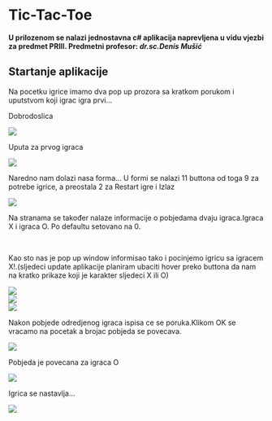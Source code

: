 # Tic-Tac-Toe
<p><b>U prilozenom se nalazi jednostavna c# aplikacija naprevljena u vidu vjezbi za predmet PRIII.
  Predmetni profesor: <i>dr.sc.Denis Mušić</i> </b></p>
<h2>Startanje aplikacije</h2>
<p>Na pocetku igrice imamo dva pop up prozora sa kratkom porukom i uputstvom koji igrac igra prvi...</p>
<p>Dobrodoslica</p>
<img src="https://github.com/MiranRaz/Tic-Tac-Toe/blob/master/app%20images/a.jpg"></img>
<br>

<p>Uputa za prvog igraca</p>
<img src="https://github.com/MiranRaz/Tic-Tac-Toe/blob/master/app%20images/b.jpg"></img>
<br>

<p>Naredno nam dolazi nasa forma...
  U formi se nalazi 11 buttona od toga 9 za potrebe igrice,
  a preostala 2 za Restart igre i Izlaz</p>
<img src="https://github.com/MiranRaz/Tic-Tac-Toe/blob/master/app%20images/c.jpg"></img>
<p>Na stranama se također nalaze informacije o pobjedama dvaju igraca.Igraca X i igraca O.
Po defaultu setovano na 0.</p>
<br>

<p>Kao sto nas je pop up window informisao tako i pocinjemo igricu sa igracem X!.(sljedeci update aplikacije planiram ubaciti hover preko buttona da nam na kratko prikaze koji je karakter sljedeci X ili O)
</p>
<img src="https://github.com/MiranRaz/Tic-Tac-Toe/blob/master/app%20images/d.jpg"></img>
<br>
<img src="https://github.com/MiranRaz/Tic-Tac-Toe/blob/master/app%20images/e.jpg"></img>
<br>
<img src="https://github.com/MiranRaz/Tic-Tac-Toe/blob/master/app%20images/f.jpg"></img>
<br>
<p>Nakon pobjede odredjenog igraca ispisa ce se poruka.Klikom OK se vracamo na pocetak a brojac pobjeda se povecava.</p>
<img src="https://github.com/MiranRaz/Tic-Tac-Toe/blob/master/app%20images/g.jpg"></img>
<br>
<p>Pobjeda je povecana za igraca O</p>
<img src="https://github.com/MiranRaz/Tic-Tac-Toe/blob/master/app%20images/h.jpg"></img>
<br>
<p>Igrica se nastavlja...</p>
<img src="https://github.com/MiranRaz/Tic-Tac-Toe/blob/master/app%20images/i.jpg"></img>
<br>



